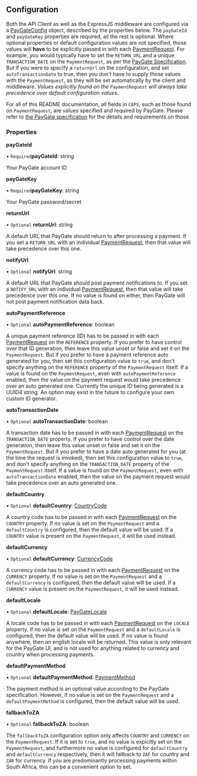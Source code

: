 ## Configuration

Both the API Client as well as the ExpressJS middleware are configured via a [PayGateConfig](https://distributhor.github.io/paygate-sdk/interfaces/_types_.paygateconfig.html) object, described by the properties below. The `payGateId` and `payGateKey` properties are required, all the rest is optional. Where optional properties or default configuration values are not specified, those values will **have** to be explicitly passed in with each [PaymentRequest](https://distributhor.github.io/paygate-sdk/interfaces/_types_.paymentrequest.html). For example, you would typically have to set the `RETURN_URL` and a unique `TRANSACTION_DATE` on the `PaymentRequest`, as per the [PayGate Specification](https://docs.paygate.co.za/?shell#request). But if you were to specify a `returnUrl` on the configuration, and set `autoTransactionDate` to true, then you don't have to supply those values with the `PaymentRequest`, as they will be set automatically by the client and middleware. _Values explicitly found on the `PaymentRequest` will always take precedence over default configuration values_.

For all of this README documentation, all fields in `CAPS`, such as those found on `PaymentRequest`, are values specified and required by PayGate. Please refer to [the PayGate specification](https://docs.paygate.co.za/?shell#request) for the details and requirements on those.

### Properties

**payGateId**

• `Required`**payGateId**: string

Your PayGate account ID

**payGateKey**

• `Required`**payGateKey**: string

Your PayGate password/secret

**returnUrl**

• `Optional` **returnUrl**: string

A default URL that PayGate should return to after processing a payment. If you set a `RETURN_URL` with an individual [PaymentRequest](https://distributhor.github.io/paygate-sdk/interfaces/_types_.paymentrequest.html), then that value will take precedence over this one.

**notifyUrl**

• `Optional` **notifyUrl**: string

A default URL that PayGate should post payment notifications to. If you set a `NOTIFY_URL` with an individual [PaymentRequest](https://distributhor.github.io/paygate-sdk/interfaces/_types_.paymentrequest.html), then that value will take precedence over this one. If no value is found on either, then PayGate will not post payment notification data back.

**autoPaymentReference**

• `Optional` **autoPaymentReference**: boolean

A unique payment reference (ID) has to be passed in with each [PaymentRequest](https://distributhor.github.io/paygate-sdk/interfaces/_types_.paymentrequest.html) on the `REFERENCE` property. If you prefer to have control over that ID generation, then leave this value unset or false and set it on the `PaymentRequest`. But if you prefer to have a payment reference auto generated for you, then set this configuration value to `true`, and don't specify anything on the `REFERENCE` property of the `PaymentRequest` itself. If a value is found on the `PaymentRequest`, even with `autoPaymentReference` enabled, then the value on the payment request would take precedence over an auto generated one. Currently the unique ID being generated is a UUID4 string. An option may exist in the future to configure your own custom ID generator.

**autoTransactionDate**

• `Optional` **autoTransactionDate**: boolean

A transaction date has to be passed in with each [PaymentRequest](https://distributhor.github.io/paygate-sdk/interfaces/_types_.paymentrequest.html) on the `TRANSACTION_DATE` property. If you prefer to have control over the date generation, then leave this value unset or false and set it on the `PaymentRequest`. But if you prefer to have a date auto generated for you (at the time the request is invoked), then set this configuration value to `true`, and don't specify anything on the `TRANSACTION_DATE` property of the `PaymentRequest` itself. If a value is found on the `PaymentRequest`, even with `autoTransactionDate` enabled, then the value on the payment request would take precedence over an auto generated one.

**defaultCountry**

• `Optional` **defaultCountry**: [CountryCode](https://distributhor.github.io/paygate-sdk/enums/_types_.countrycode.html)

A country code has to be passed in with each [PaymentRequest](https://distributhor.github.io/paygate-sdk/interfaces/_types_.paymentrequest.html) on the `COUNTRY` property. If no value is set on the `PaymentRequest` and a `defaultCountry` is configured, then the default value will be used. If a `COUNTRY` value is present on the `PaymentRequest`, it will be used instead.

**defaultCurrency**

• `Optional` **defaultCurrency**: [CurrencyCode](https://distributhor.github.io/paygate-sdk/enums/_types_.currencycode.html)

A currency code has to be passed in with each [PaymentRequest](https://distributhor.github.io/paygate-sdk/interfaces/_types_.paymentrequest.html) on the `CURRENCY` property. If no value is set on the `PaymentRequest` and a `defaultCurrency` is configured, then the default value will be used. If a `CURRENCY` value is present on the `PaymentRequest`, it will be used instead.

**defaultLocale**

• `Optional` **defaultLocale**: [PayGateLocale](https://distributhor.github.io/paygate-sdk/enums/_types_.paygatelocale.html)

A locale code has to be passed in with each [PaymentRequest](https://distributhor.github.io/paygate-sdk/interfaces/_types_.paymentrequest.html) on the `LOCALE` property. If no value is set on the `PaymentRequest` and a `defaultLocale` is configured, then the default value will be used. If no value is found anywhere, then an english locale will be returned. This value is only relevant for the PayGate UI, and is not used for anything related to currency and country when processing payments.

**defaultPaymentMethod**

• `Optional` **defaultPaymentMethod**: [PaymentMethod](https://distributhor.github.io/paygate-sdk/enums/_types_.paymentmethod.html)

The payment method is an optional value according to the PayGate specification. However, if no value is set on the `PaymentRequest` and a `defaultPaymentMethod` is configured, then the default value will be used.

**fallbackToZA**

• `Optional` **fallbackToZA**: boolean

The `fallbackToZA` configuration option only affects `COUNTRY` and `CURRENCY` on the `PaymentRequest`. If it is set to `true`, and no value is expicitly set on the `PaymentRequest`, and furthermore no value is configured for `defaultCountry` and `defaultCurrency` respectively, then it will fallback to `ZAF` for country and `ZAR` for currency. If you are predominantly processing payments within South Africa, this can be a convenient option to set.
